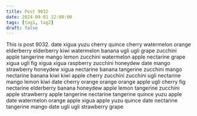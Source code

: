 ```yaml
---
title: Post 9032
date: 2024-09-01 12:00:00
tags: [tag1, tag2]
draft: false
---
```

This is post 9032.
date
xigua
yuzu
cherry
quince
cherry
watermelon
orange
elderberry
elderberry
kiwi
watermelon
banana
ugli
ugli
grape
zucchini
apple
tangerine
mango
lemon
zucchini
watermelon
apple
nectarine
grape
xigua
ugli
fig
xigua
xigua
raspberry
zucchini
honeydew
date
mango
strawberry
honeydew
xigua
nectarine
banana
tangerine
zucchini
mango
nectarine
banana
kiwi
kiwi
apple
cherry
zucchini
zucchini
ugli
nectarine
mango
lemon
kiwi
date
cherry
orange
orange
orange
apple
ugli
cherry
fig
nectarine
elderberry
banana
honeydew
apple
lemon
tangerine
zucchini
apple
strawberry
apple
tangerine
nectarine
tangerine
quince
yuzu
apple
date
watermelon
orange
apple
xigua
apple
yuzu
quince
date
nectarine
tangerine
mango
date
ugli
ugli
strawberry
grape
